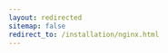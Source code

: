 ```yaml
---
layout: redirected
sitemap: false
redirect_to: /installation/nginx.html
---
```


<!-- Note to authors: This file was created in December 2016. Feel free to remove it after a few months... -->
